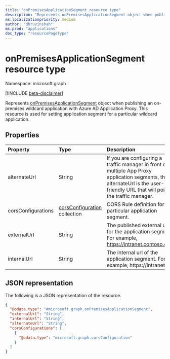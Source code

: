 ```yaml
---
title: "onPremisesApplicationSegment resource type"
description: "Represents onPremisesApplicationSegment object when publishing an on-premises wildcard application with Azure AD Application Proxy."
ms.localizationpriority: medium
author: "dhruvinshah"
ms.prod: "applications"
doc_type: "resourcePageType"
---
```


# onPremisesApplicationSegment resource type

Namespace: microsoft.graph

[!INCLUDE [beta-disclaimer](../../includes/beta-disclaimer.md)]

Represents [onPremisesApplicationSegment](onPremisesApplicationSegment.md) object when publishing an on-premises wildcard application with Azure AD Application Proxy. This resource is used for setting application segment for a particular wildcard application.


## Properties

| Property     | Type        | Description |
|:-------------|:------------|:------------|
|alternateUrl|String|If you are configuring a traffic manager in front of multiple App Proxy application segments, the alternateUrl is the user-friendly URL that will point to the traffic manager.|
|corsConfigurations|[corsConfiguration](corsconfiguration.md) collection|CORS Rule definition for particular application segment.|
|externalUrl|String |The published external url for the application segment. For example, https://intranet.contoso.com/|
|internalUrl|String |The internal url of the application segment. For example, https://intranet/.|



## JSON representation

The following is a JSON representation of the resource.
<!-- {
  "blockType": "resource",
  "@odata.type": "microsoft.graph.onPremisesApplicationSegment"
}
-->
``` json
{
  "@odata.type": "#microsoft.graph.onPremisesApplicationSegment",
  "externalUrl": "String",
  "internalUrl": "String",
  "alternateUrl": "String",
  "corsConfigurations": [
    {
      "@odata.type": "microsoft.graph.corsConfiguration"
    }
  ]
}
```
